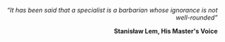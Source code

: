 <i><p align="right">“It has been said that a specialist is a barbarian whose ignorance is not well-rounded”</p></i>
<b><p align="right">Stanisław Lem, His Master's Voice</p></b>
<br>
